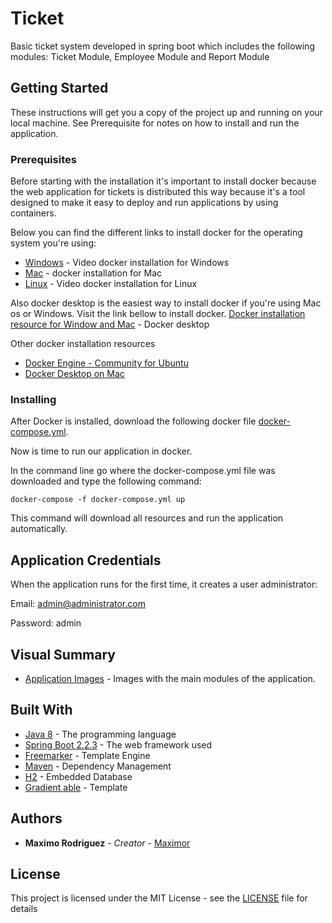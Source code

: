 # Ticket
Basic ticket system developed in spring boot which includes the following modules: Ticket Module, Employee Module and Report Module

## Getting Started

These instructions will get you a copy of the project up and running on your local machine. See Prerequisite for notes on how to install and run the application.

### Prerequisites
Before starting with the installation it's important to install docker because the web application for tickets is distributed this way
because it's a tool designed to make it easy to deploy and run applications by using containers. 

Below you can find the different links to install docker for the operating system you're using:
* [Windows](https://www.youtube.com/watch?v=GIMExUnjzMw) - Video docker installation for Windows
* [Mac](https://www.youtube.com/watch?v=O4Yro0VN5Ds&t=23s) - docker installation for Mac
* [Linux](https://www.youtube.com/watch?v=W7BvS942UZA) - Video docker installation for Linux

Also docker desktop is the easiest way to install docker if you're using Mac os or Windows. Visit the link bellow to install docker. 
[Docker installation resource for Window and Mac](https://www.docker.com/products/docker-desktop) - Docker desktop

Other docker installation resources
* [Docker Engine - Community for Ubuntu](https://docs.docker.com/install/linux/docker-ce/ubuntu/) 
* [Docker Desktop on Mac](https://docs.docker.com/docker-for-mac/install/)

### Installing

After Docker is installed, download the following docker file [docker-compose.yml](https://github.com/maximor/ticket/blob/master/docker-compose.yml).


Now is time to run our application in docker. 

In the command line go where the docker-compose.yml file was downloaded and type the following command: 
```
docker-compose -f docker-compose.yml up
```

This command will download all resources and run the application automatically.

## Application Credentials

When the application runs for the first time, it creates a user administrator:

Email: admin@administrator.com

Password: admin

## Visual Summary

* [Application Images](https://github.com/maximor/ticket/tree/master/application-images) - Images with the main modules of the application.

## Built With
* [Java 8](https://www.oracle.com/java/technologies/java-ee-sdk-download.html) - The programming language
* [Spring Boot 2.2.3](https://spring.io/projects/spring-boot) - The web framework used
* [Freemarker](https://freemarker.apache.org/) - Template Engine
* [Maven](https://maven.apache.org/) - Dependency Management
* [H2](https://www.h2database.com/html/main.html) - Embedded Database
* [Gradient able](http://lite.codedthemes.com/gradient-able/bootstrap/index.html) - Template

## Authors

* **Maximo Rodriguez** - *Creator* - [Maximor](https://github.com/maximor)

## License

This project is licensed under the MIT License - see the [LICENSE](https://github.com/maximor/ticket/blob/master/LICENSE) file for details

